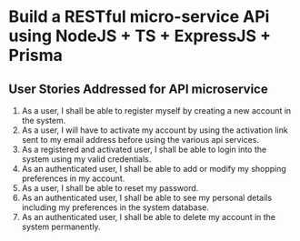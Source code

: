 
# Build a RESTful micro-service APi using NodeJS + TS + ExpressJS + Prisma

## User Stories Addressed for API microservice

1. As a user, I shall be able to register myself by creating a new account in the system.
2. As a user, I will have to activate my account by using the activation link sent to my email address before using the various api services.
3. As a registered and activated user, I shall be able to login into the system using my valid credentials.
4. As an authenticated user, I shall be able to add or modify my shopping preferences in my account.
5. As a user, I shall be able to reset my password.
6. As an authenticated user, I shall be able to see my personal details including my preferences in the system database.
7. As an authenticated user, I shall be able to delete my account in the system permanently.

